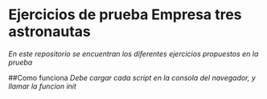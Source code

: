 # Ejercicios de prueba Empresa tres astronautas

_En este repositorio se encuentran los diferentes ejercicios propuestos en la prueba_

##Como funciona
_Debe cargar cada script en la consola del navegador, y llamar la funcion init_

